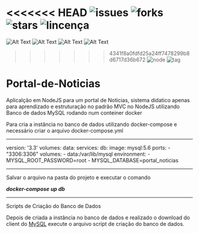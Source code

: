 <<<<<<< HEAD
![issues](https://img.shields.io/github/issues/luizcsbh/Portal-de-Noticias)
![forks](https://img.shields.io/github/forks/luizcsbh/Portal-de-Noticias)
![stars](https://img.shields.io/github/stars/luizcsbh/Portal-de-Noticias)
![lincença](https://img.shields.io/github/license/luizcsbh/Portal-de-Noticias)
=======
![Alt Text](https://img.shields.io/github/issues/luizcsbh/Portal_de_noticias)
![Alt Text](https://img.shields.io/github/forks/luizcsbh/Portal_de_noticias)
![Alt Text](https://img.shields.io/github/stars/luizcsbh/Portal_de_noticias)
![Alt Text](https://img.shields.io/github/license/luizcsbh/Portal_de_noticias)
>>>>>>> 4341f8a0fdfd25a24ff7478299b8d6717d36b672
![node](https://img.shields.io/node/v/mongoose)
![tag](https://img.shields.io/github/v/tag/luizcsbh/Portal-de-Noticias)

# Portal-de-Noticias
Aplicalção em NodeJS para um portal de Noticias, sistema didatico apenas para aprendizado e estruturação no padrão MVC no NodeJS utilizando Banco de dados MySQL rodando num conteiner docker

Para cria a instância no banco de dados utilizando docker-compose e necessário criar o arquivo docker-compose.yml

------

version: '3.3'
volumes:
  data:
services:
  db:
    image: mysql:5.6
    ports:
      - "3306:3306"
    volumes:
      - data:/var/lib/mysql
    environment:
      - MYSQL_ROOT_PASSWORD=root
      - MYSQL_DATABASE=portal_noticias 

------

Salvar o arquivo na pasta do projeto e executar o comando 

***docker-compose up db***

------

Scripts de Criação do Banco de Dados 

Depois de criada a instância no banco de dados e realizado o download do client do [MySQL](https://dev.mysql.com/downloads/workbench) execute o arquivo script de criação do banco de dados.
